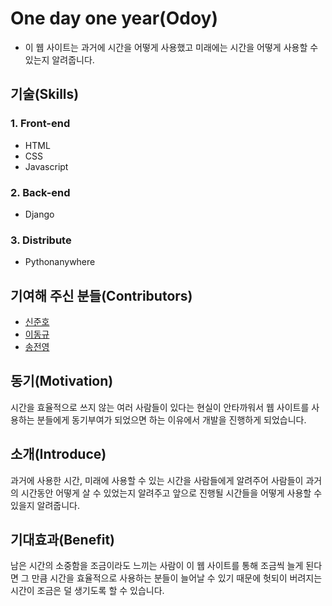 # One day one year(Odoy)
* 이 웹 사이트는 과거에 시간을 어떻게 사용했고 미래에는 시간을 어떻게 사용할 수 있는지 알려줍니다.

## 기술(Skills)
### 1. Front-end
* HTML
* CSS
* Javascript

### 2. Back-end
* Django

### 3. Distribute
* Pythonanywhere

## 기여해 주신 분들(Contributors)
* [신준호](https://github.com/shinjuno123)
* [이동규](https://github.com/DongGyu1996)
* [송전영](https://github.com/JeonYoungSong)

## 동기(Motivation)
시간을 효율적으로 쓰지 않는 여러 사람들이 있다는 현실이 안타까워서
웹 사이트를 사용하는 분들에게 동기부여가 되었으면 하는 이유에서 개발을 진행하게 되었습니다.

## 소개(Introduce)
과거에 사용한 시간, 미래에 사용할 수 있는 시간을 사람들에게 알려주어 사람들이 과거의 시간동안 어떻게 살 수 있었는지 알려주고 
앞으로 진행될 시간들을 어떻게 사용할 수 있을지 알려줍니다.

## 기대효과(Benefit)
남은 시간의 소중함을 조금이라도 느끼는 사람이 이 웹 사이트를 통해 조금씩 늘게 된다면 그 만큼 시간을 효율적으로 사용하는 분들이 
늘어날 수 있기 때문에 헛되이 버려지는 시간이 조금은 덜 생기도록 할 수 있습니다.
